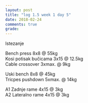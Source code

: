 ```yaml
---
layout: post
title: "log 1.5 week 1 day 5"
date: 2018-02-24
comments: true
grade:
---
```


Istezanje

Bench press 8x8 @ 55kg  
Kosi potisak bučicama 3x15 @ 12.5kg  
Cable crossover 3xmax. @ 9kg  

Uski bench 8x8 @ 45kg  
Tricpes pushdown 5xmax. @ 14kg       

A1 Zadnje rame 4x15 @ 3kg  
A2 Lateralno rame 4x15 @ 3kg  
